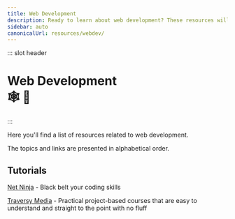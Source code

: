 ```yaml
---
title: Web Development
description: Ready to learn about web development? These resources will explain what web development is, why it's important, and provide you with some useful tools for learning! 🕸️🐒
sidebar: auto
canonicalUrl: resources/webdev/
---
```


::: slot header

# Web Development <div class="emoji-wrap">🕸️ 🐒</div>

:::

Here you'll find a list of resources related to web development.

The topics and links are presented in alphabetical order.

<div class="resource-card">

## Tutorials

[Net Ninja](https://netninja.dev/) - Black belt your coding skills

[Traversy Media](https://www.traversymedia.com/) - Practical project-based courses that are easy to understand and
straight to the point with no fluff

</div>

<style lang="stylus" scoped>
h1
  padding-bottom: 5rem

h2
  color: $accentColor
  margin: -2.125rem 0 1.875rem
  padding-top: 4.6rem

.resource-card
  border: 0.125rem solid $darkBorderColor
  box-shadow: 0 0.5rem 1rem 0 $darkBorderColor
  transition: 0.2s
  border-radius: 1.875rem
  background-image: radial-gradient(circle at center center, $backgroundColorThree, $backgroundColor)

.resource-card:nth-child(n+2)
  margin-top: 3.5rem

.resource-card:hover
  box-shadow: 0.125rem 0.5rem 1rem 0.125rem $darkBoxShadowColor

@media (max-width: 54.6875rem)
  p
    text-align: center

@media (max-width: 26.3125rem)
  .resource-card
    padding: 0 1rem

@media (min-width: 26.375rem)
  .resource-card
    padding: 0 2rem
</style>

